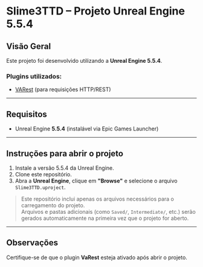 # Slime3TTD – Projeto Unreal Engine 5.5.4

## Visão Geral

Este projeto foi desenvolvido utilizando a **Unreal Engine 5.5.4**.

### Plugins utilizados:
- [VARest](https://github.com/ufna/VaRest) (para requisições HTTP/REST)

---

## Requisitos

- Unreal Engine **5.5.4** (instalável via Epic Games Launcher)

---

## Instruções para abrir o projeto

1. Instale a versão 5.5.4 da Unreal Engine.
2. Clone este repositório.
3. Abra a **Unreal Engine**, clique em **"Browse"** e selecione o arquivo `Slime3TTD.uproject`.

> Este repositório inclui apenas os arquivos necessários para o carregamento do projeto.  
Arquivos e pastas adicionais (como `Saved/`, `Intermediate/`, etc.) serão gerados automaticamente na primeira vez que o projeto for aberto.

---

## Observações

Certifique-se de que o plugin **VaRest** esteja ativado após abrir o projeto.